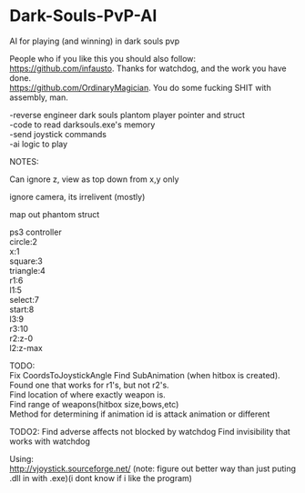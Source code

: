 # Dark-Souls-PvP-AI
AI for playing (and winning) in dark souls pvp  
  
People who if you like this you should also follow:  
https://github.com/infausto. Thanks for watchdog, and the work you have done.  
https://github.com/OrdinaryMagician. You do some fucking SHIT with assembly, man.  
  
-reverse engineer dark souls plantom player pointer and struct  
-code to read darksouls.exe's memory   
-send joystick commands  
-ai logic to play  
  
NOTES:   
  
Can ignore z, view as top down from x,y only  
  
ignore camera, its irrelivent (mostly)  
  
map out phantom struct  
  
ps3 controller  
circle:2  
x:1  
square:3  
triangle:4  
r1:6  
l1:5  
select:7  
start:8  
l3:9  
r3:10  
r2:z-0  
l2:z-max  
  
TODO:  
  Fix CoordsToJoystickAngle
  Find SubAnimation (when hitbox is created). Found one that works for r1's, but not r2's.  
  Find location of where exactly weapon is.      
  Find range of weapons(hitbox size,bows,etc)  
  Method for determining if animation id is attack animation or different  

TODO2:
  Find adverse affects not blocked by watchdog
  Find invisibility that works with watchdog

Using:   
http://vjoystick.sourceforge.net/ (note: figure out better way than just puting .dll in with .exe)(i dont know if i like the program)  
